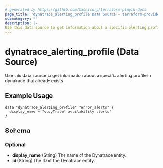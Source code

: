 ```yaml
---
# generated by https://github.com/hashicorp/terraform-plugin-docs
page_title: "dynatrace_alerting_profile Data Source - terraform-provider-dynatrace"
subcategory: ""
description: |-
Use this data source to get information about a specific alerting profile in dynatrace that already exists
---
```


# dynatrace_alerting_profile (Data Source)

Use this data source to get information about a specific alerting profile in dynatrace that already exists

## Example Usage

```hcl
data "dynatrace_alerting_profile" "error_alerts" {
  display_name = "easyTravel availability alerts"
}
```

<!-- schema generated by tfplugindocs -->
## Schema

### Optional

- **display_name** (String) The name of the Dynatrace entity.
- **id** (String) The ID of the Dynatrace entity.
